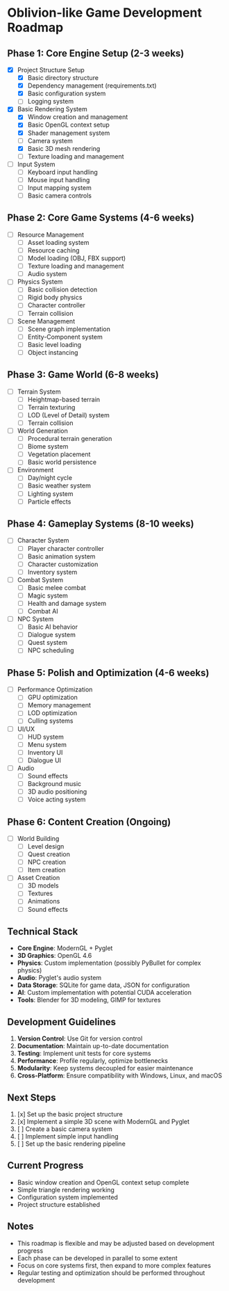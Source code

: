 # Oblivion-like Game Development Roadmap

## Phase 1: Core Engine Setup (2-3 weeks)
- [x] Project Structure Setup
  - [x] Basic directory structure
  - [x] Dependency management (requirements.txt)
  - [x] Basic configuration system
  - [ ] Logging system

- [x] Basic Rendering System
  - [x] Window creation and management
  - [x] Basic OpenGL context setup
  - [x] Shader management system
  - [ ] Camera system
  - [x] Basic 3D mesh rendering
  - [ ] Texture loading and management

- [ ] Input System
  - [ ] Keyboard input handling
  - [ ] Mouse input handling
  - [ ] Input mapping system
  - [ ] Basic camera controls

## Phase 2: Core Game Systems (4-6 weeks)
- [ ] Resource Management
  - [ ] Asset loading system
  - [ ] Resource caching
  - [ ] Model loading (OBJ, FBX support)
  - [ ] Texture loading and management
  - [ ] Audio system

- [ ] Physics System
  - [ ] Basic collision detection
  - [ ] Rigid body physics
  - [ ] Character controller
  - [ ] Terrain collision

- [ ] Scene Management
  - [ ] Scene graph implementation
  - [ ] Entity-Component system
  - [ ] Basic level loading
  - [ ] Object instancing

## Phase 3: Game World (6-8 weeks)
- [ ] Terrain System
  - [ ] Heightmap-based terrain
  - [ ] Terrain texturing
  - [ ] LOD (Level of Detail) system
  - [ ] Terrain collision

- [ ] World Generation
  - [ ] Procedural terrain generation
  - [ ] Biome system
  - [ ] Vegetation placement
  - [ ] Basic world persistence

- [ ] Environment
  - [ ] Day/night cycle
  - [ ] Basic weather system
  - [ ] Lighting system
  - [ ] Particle effects

## Phase 4: Gameplay Systems (8-10 weeks)
- [ ] Character System
  - [ ] Player character controller
  - [ ] Basic animation system
  - [ ] Character customization
  - [ ] Inventory system

- [ ] Combat System
  - [ ] Basic melee combat
  - [ ] Magic system
  - [ ] Health and damage system
  - [ ] Combat AI

- [ ] NPC System
  - [ ] Basic AI behavior
  - [ ] Dialogue system
  - [ ] Quest system
  - [ ] NPC scheduling

## Phase 5: Polish and Optimization (4-6 weeks)
- [ ] Performance Optimization
  - [ ] GPU optimization
  - [ ] Memory management
  - [ ] LOD optimization
  - [ ] Culling systems

- [ ] UI/UX
  - [ ] HUD system
  - [ ] Menu system
  - [ ] Inventory UI
  - [ ] Dialogue UI

- [ ] Audio
  - [ ] Sound effects
  - [ ] Background music
  - [ ] 3D audio positioning
  - [ ] Voice acting system

## Phase 6: Content Creation (Ongoing)
- [ ] World Building
  - [ ] Level design
  - [ ] Quest creation
  - [ ] NPC creation
  - [ ] Item creation

- [ ] Asset Creation
  - [ ] 3D models
  - [ ] Textures
  - [ ] Animations
  - [ ] Sound effects

## Technical Stack
- **Core Engine**: ModernGL + Pyglet
- **3D Graphics**: OpenGL 4.6
- **Physics**: Custom implementation (possibly PyBullet for complex physics)
- **Audio**: Pyglet's audio system
- **Data Storage**: SQLite for game data, JSON for configuration
- **AI**: Custom implementation with potential CUDA acceleration
- **Tools**: Blender for 3D modeling, GIMP for textures

## Development Guidelines
1. **Version Control**: Use Git for version control
2. **Documentation**: Maintain up-to-date documentation
3. **Testing**: Implement unit tests for core systems
4. **Performance**: Profile regularly, optimize bottlenecks
5. **Modularity**: Keep systems decoupled for easier maintenance
6. **Cross-Platform**: Ensure compatibility with Windows, Linux, and macOS

## Next Steps
1. [x] Set up the basic project structure
2. [x] Implement a simple 3D scene with ModernGL and Pyglet
3. [ ] Create a basic camera system
4. [ ] Implement simple input handling
5. [ ] Set up the basic rendering pipeline

## Current Progress
- Basic window creation and OpenGL context setup complete
- Simple triangle rendering working
- Configuration system implemented
- Project structure established

## Notes
- This roadmap is flexible and may be adjusted based on development progress
- Each phase can be developed in parallel to some extent
- Focus on core systems first, then expand to more complex features
- Regular testing and optimization should be performed throughout development 